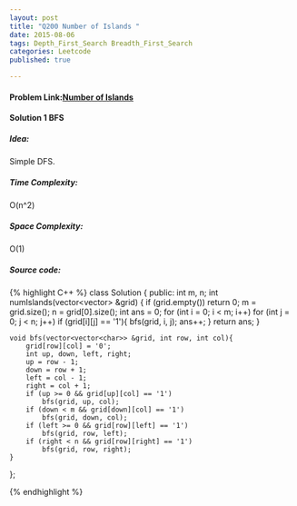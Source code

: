 ```yaml
---
layout: post
title: "Q200 Number of Islands "
date: 2015-08-06
tags: Depth_First_Search Breadth_First_Search 
categories: Leetcode
published: true

---
```

#### Problem Link:[Number of Islands ](https://leetcode.com/problems/number-of-islands/) 

#### Solution 1 BFS

##### Idea:

Simple DFS.

##### Time Complexity:

O(n^2)

##### Space Complexity:

O(1)

##### Source code:
{% highlight C++ %}
class Solution {
public:
    int m, n;
    int numIslands(vector<vector<char>> &grid) {
        if (grid.empty())
            return 0;
        m = grid.size();
        n = grid[0].size();
        int ans = 0;
        for (int i = 0; i < m; i++)
            for (int j = 0; j < n; j++)
                if (grid[i][j] == '1'){
                    bfs(grid, i, j);
                    ans++;
                }
        return ans;
    }
    
    void bfs(vector<vector<char>> &grid, int row, int col){
        grid[row][col] = '0';
        int up, down, left, right;
        up = row - 1;
        down = row + 1;
        left = col - 1;
        right = col + 1;
        if (up >= 0 && grid[up][col] == '1')
            bfs(grid, up, col);
        if (down < m && grid[down][col] == '1')
            bfs(grid, down, col);
        if (left >= 0 && grid[row][left] == '1')
            bfs(grid, row, left);
        if (right < n && grid[row][right] == '1')
            bfs(grid, row, right);
    }
};

{% endhighlight %}

